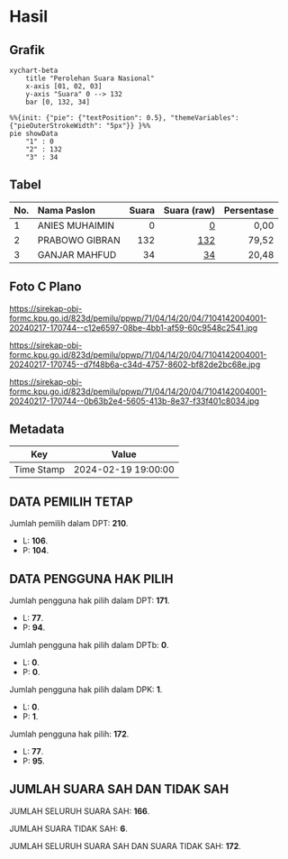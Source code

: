 # Hasil

## Grafik

```mermaid
xychart-beta
    title "Perolehan Suara Nasional"
    x-axis [01, 02, 03]
    y-axis "Suara" 0 --> 132
    bar [0, 132, 34]
```

```mermaid
%%{init: {"pie": {"textPosition": 0.5}, "themeVariables": {"pieOuterStrokeWidth": "5px"}} }%%
pie showData
    "1" : 0
    "2" : 132
    "3" : 34
```

## Tabel

| No. | Nama Paslon    | Suara | Suara (raw) | Persentase |
|:--- |:-------------- | -----:| -----------:| ----------:|
| 1   | ANIES MUHAIMIN | 0     | [0][p-1]    | 0,00       |
| 2   | PRABOWO GIBRAN | 132   | [132][p-2]  | 79,52      |
| 3   | GANJAR MAHFUD  | 34    | [34][p-3]   | 20,48      |


[p-1]: https://github.com/gigit-pemilu/pemilu-2024/blob/main/pilpres/hitung-suara/sub/71-sulawesi-utara/sub/04-kepulauan-talaud/sub/14-beo-utara/sub/2004-awit-selatan/sub/001-tps/sub/paslon-1.txt
[p-2]: https://github.com/gigit-pemilu/pemilu-2024/blob/main/pilpres/hitung-suara/sub/71-sulawesi-utara/sub/04-kepulauan-talaud/sub/14-beo-utara/sub/2004-awit-selatan/sub/001-tps/sub/paslon-2.txt
[p-3]: https://github.com/gigit-pemilu/pemilu-2024/blob/main/pilpres/hitung-suara/sub/71-sulawesi-utara/sub/04-kepulauan-talaud/sub/14-beo-utara/sub/2004-awit-selatan/sub/001-tps/sub/paslon-3.txt

## Foto C Plano

https://sirekap-obj-formc.kpu.go.id/823d/pemilu/ppwp/71/04/14/20/04/7104142004001-20240217-170744--c12e6597-08be-4bb1-af59-60c9548c2541.jpg

https://sirekap-obj-formc.kpu.go.id/823d/pemilu/ppwp/71/04/14/20/04/7104142004001-20240217-170745--d7f48b6a-c34d-4757-8602-bf82de2bc68e.jpg

https://sirekap-obj-formc.kpu.go.id/823d/pemilu/ppwp/71/04/14/20/04/7104142004001-20240217-170744--0b63b2e4-5605-413b-8e37-f33f401c8034.jpg


## Metadata

| Key        | Value               |
| ---------- | ------------------- |
| Time Stamp | 2024-02-19 19:00:00 |


## DATA PEMILIH TETAP

Jumlah pemilih dalam DPT: **210**.
 * L: **106**.
 * P: **104**.

## DATA PENGGUNA HAK PILIH

Jumlah pengguna hak pilih dalam DPT: **171**.
 * L: **77**.
 * P: **94**.

Jumlah pengguna hak pilih dalam DPTb: **0**.
 * L: **0**.
 * P: **0**.

Jumlah pengguna hak pilih dalam DPK: **1**.
 * L: **0**.
 * P: **1**.

Jumlah pengguna hak pilih: **172**.
 * L: **77**.
 * P: **95**.

## JUMLAH SUARA SAH DAN TIDAK SAH

JUMLAH SELURUH SUARA SAH: **166**.

JUMLAH SUARA TIDAK SAH: **6**.

JUMLAH SELURUH SUARA SAH DAN SUARA TIDAK SAH: **172**.


